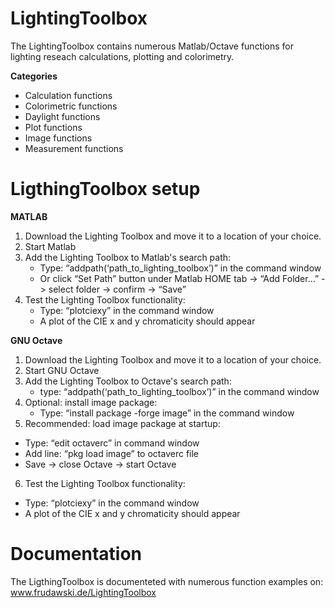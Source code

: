 # LightingToolbox
The LightingToolbox contains numerous Matlab/Octave functions for lighting reseach calculations, plotting and colorimetry.

**Categories**
- Calculation functions
- Colorimetric functions
- Daylight functions
- Plot functions
- Image functions
- Measurement functions

# LigthingToolbox setup
**MATLAB**
1. Download the Lighting Toolbox and move it to a location of your choice.
2. Start Matlab
3. Add the Lighting Toolbox to Matlab's search path:
  	* Type: “addpath(‘path_to_lighting_toolbox’)” in the command window
    * Or click “Set Path” button under Matlab HOME tab -> “Add Folder…” -> select folder -> confirm -> “Save”
4. Test the Lighting Toolbox functionality:
    * Type: “plotciexy” in the command window
    * A plot of the CIE x and y chromaticity should appear

**GNU Octave**
1. Download the Lighting Toolbox and move it to a location of your choice.
2. Start GNU Octave
3. Add the Lighting Toolbox to Octave's search path:
    * type: “addpath(‘path_to_lighting_toolbox’)” in the command window
4. Optional: install image package:
    - Type: “install package -forge image” in the command window
5. Recommended: load image package at startup:
- Type: “edit octaverc” in command window
- Add line: “pkg load image” to octaverc file
- Save -> close Octave -> start Octave
6. Test the Lighting Toolbox functionality:
- Type: “plotciexy” in the command window
- A plot of the CIE x and y chromaticity should appear

# Documentation
The LigthingToolbox is documenteted with numerous function examples on: www.frudawski.de/LightingToolbox
